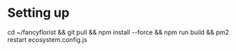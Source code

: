 # Setting up

cd ~/fancyflorist && git pull && npm install --force && npm run build && pm2 restart ecosystem.config.js
